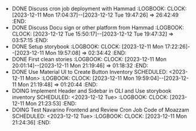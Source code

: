 - DONE Discuss cron job deployment with Hammad
  :LOGBOOK:
  CLOCK: [2023-12-11 Mon 17:04:37]--[2023-12-12 Tue 19:47:26] =>  26:42:49
  :END:
- DONE Discuss Docu sign or other platform from Hammad
  :LOGBOOK:
  CLOCK: [2023-12-12 Tue 15:50:17]--[2023-12-12 Tue 19:47:32] =>  03:57:15
  :END:
- DONE Setup storybook
  :LOGBOOK:
  CLOCK: [2023-12-11 Mon 17:22:26]--[2023-12-11 Mon 19:57:08] =>  02:34:42
  :END:
- DONE First clean stories
  :LOGBOOK:
  CLOCK: [2023-12-11 Mon 20:01:14]--[2023-12-11 Mon 21:19:46] =>  01:18:32
  :END:
- DONE Use Material UI to Create Button Inventory
  SCHEDULED: <2023-12-11 Mon>
  :LOGBOOK:
  CLOCK: [2023-12-11 Mon 19:59:04]--[2023-12-11 Mon 21:19:48] =>  01:20:44
  :END:
- DOING Implement Header and Sidebar in OLI and Use storybook inventory
  SCHEDULED: <2023-12-12 Tue>
  :LOGBOOK:
  CLOCK: [2023-12-11 Mon 21:23:53]
  :END:
- DOING Test Navarino Frontend and Review Cron Job Code of Moazzam
  SCHEDULED: <2023-12-12 Tue>
  :LOGBOOK:
  CLOCK: [2023-12-11 Mon 21:24:36]
  :END: